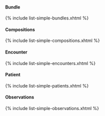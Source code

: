 #### Bundle
{% include list-simple-bundles.xhtml %}

#### Compositions
{% include list-simple-compositions.xhtml %}

#### Encounter
{% include list-simple-encounters.xhtml %}

#### Patient
{% include list-simple-patients.xhtml %}

#### Observations
{% include list-simple-observations.xhtml %}

